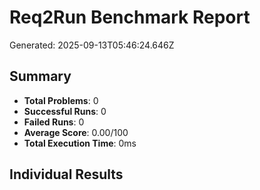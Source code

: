 # Req2Run Benchmark Report

Generated: 2025-09-13T05:46:24.646Z

## Summary
- **Total Problems**: 0
- **Successful Runs**: 0
- **Failed Runs**: 0
- **Average Score**: 0.00/100
- **Total Execution Time**: 0ms

## Individual Results

